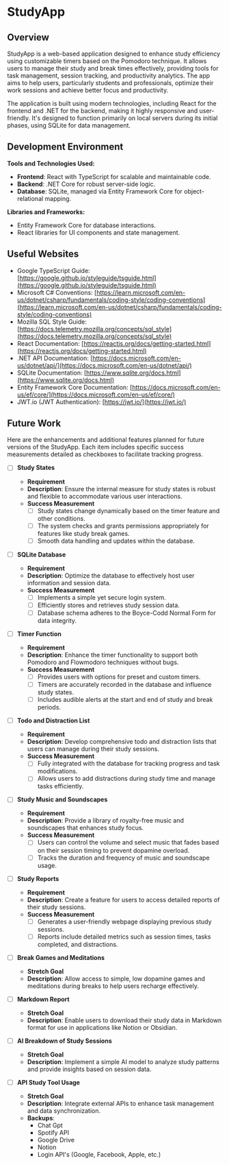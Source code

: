 # StudyApp

## Overview

StudyApp is a web-based application designed to enhance study efficiency using customizable timers based on the Pomodoro technique. It allows users to manage their study and break times effectively, providing tools for task management, session tracking, and productivity analytics. The app aims to help users, particularly students and professionals, optimize their work sessions and achieve better focus and productivity.

The application is built using modern technologies, including React for the frontend and .NET for the backend, making it highly responsive and user-friendly. It's designed to function primarily on local servers during its initial phases, using SQLite for data management.

## Development Environment

**Tools and Technologies Used:**
- **Frontend**: React with TypeScript for scalable and maintainable code.
- **Backend**: .NET Core for robust server-side logic.
- **Database**: SQLite, managed via Entity Framework Core for object-relational mapping.

**Libraries and Frameworks:**
- Entity Framework Core for database interactions.
- React libraries for UI components and state management.

## Useful Websites

- Google TypeScript Guide: [https://google.github.io/styleguide/tsguide.html](https://google.github.io/styleguide/tsguide.html)
- Microsoft C# Conventions: [https://learn.microsoft.com/en-us/dotnet/csharp/fundamentals/coding-style/coding-conventions](https://learn.microsoft.com/en-us/dotnet/csharp/fundamentals/coding-style/coding-conventions)
- Mozilla SQL Style Guide: [https://docs.telemetry.mozilla.org/concepts/sql_style](https://docs.telemetry.mozilla.org/concepts/sql_style)
- React Documentation: [https://reactjs.org/docs/getting-started.html](https://reactjs.org/docs/getting-started.html)
- .NET API Documentation: [https://docs.microsoft.com/en-us/dotnet/api/](https://docs.microsoft.com/en-us/dotnet/api/)
- SQLite Documentation: [https://www.sqlite.org/docs.html](https://www.sqlite.org/docs.html)
- Entity Framework Core Documentation: [https://docs.microsoft.com/en-us/ef/core/](https://docs.microsoft.com/en-us/ef/core/)
- JWT.io (JWT Authentication): [https://jwt.io/](https://jwt.io/)


## Future Work

Here are the enhancements and additional features planned for future versions of the StudyApp. Each item includes specific success measurements detailed as checkboxes to facilitate tracking progress.

- [ ] **Study States**
   - **Requirement**
   - **Description**: Ensure the internal measure for study states is robust and flexible to accommodate various user interactions.
   - **Success Measurement**
       - [ ] Study states change dynamically based on the timer feature and other conditions.
       - [ ] The system checks and grants permissions appropriately for features like study break games.
       - [ ] Smooth data handling and updates within the database.

- [ ] **SQLite Database**
   - **Requirement**
   - **Description**: Optimize the database to effectively host user information and session data.
   - **Success Measurement**
       - [ ] Implements a simple yet secure login system.
       - [ ] Efficiently stores and retrieves study session data.
       - [ ] Database schema adheres to the Boyce-Codd Normal Form for data integrity.

- [ ] **Timer Function**
   - **Requirement**
   - **Description**: Enhance the timer functionality to support both Pomodoro and Flowmodoro techniques without bugs.
   - **Success Measurement**
       - [ ] Provides users with options for preset and custom timers.
       - [ ] Timers are accurately recorded in the database and influence study states.
       - [ ] Includes audible alerts at the start and end of study and break periods.

- [ ] **Todo and Distraction List**
   - **Requirement**
   - **Description**: Develop comprehensive todo and distraction lists that users can manage during their study sessions.
   - **Success Measurement**
       - [ ] Fully integrated with the database for tracking progress and task modifications.
       - [ ] Allows users to add distractions during study time and manage tasks efficiently.

- [ ] **Study Music and Soundscapes**
   - **Requirement**
   - **Description**: Provide a library of royalty-free music and soundscapes that enhances study focus.
   - **Success Measurement**
       - [ ] Users can control the volume and select music that fades based on their session timing to prevent dopamine overload.
       - [ ] Tracks the duration and frequency of music and soundscape usage.

- [ ] **Study Reports**
   - **Requirement**
   - **Description**: Create a feature for users to access detailed reports of their study sessions.
   - **Success Measurement**
       - [ ] Generates a user-friendly webpage displaying previous study sessions.
       - [ ] Reports include detailed metrics such as session times, tasks completed, and distractions.

- [ ] **Break Games and Meditations**
   - **Stretch Goal**
   - **Description**: Allow access to simple, low dopamine games and meditations during breaks to help users recharge effectively.

- [ ] **Markdown Report**
   - **Stretch Goal**
   - **Description**: Enable users to download their study data in Markdown format for use in applications like Notion or Obsidian.

- [ ] **AI Breakdown of Study Sessions**
   - **Stretch Goal**
   - **Description**: Implement a simple AI model to analyze study patterns and provide insights based on session data.

- [ ] **API Study Tool Usage**
   - **Stretch Goal**
   - **Description**: Integrate external APIs to enhance task management and data synchronization.
   - **Backups**:
        - Chat Gpt
        - Spotify API
        - Google Drive
        - Notion
        - Login API's (Google, Facebook, Apple, etc.)
